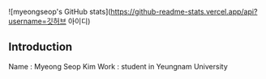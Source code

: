 ![myeongseop's GitHub stats](<https://github-readme-stats.vercel.app/api?username=깃허브> 아이디) 

## Introduction

Name : Myeong Seop Kim 
Work : student in Yeungnam University

<!--
**kms-hub/kms-hub** is a ✨ _special_ ✨ repository because its `README.md` (this file) appears on your GitHub profile.

Here are some ideas to get you started:

- 🔭 I’m currently working on ...
- 🌱 I’m currently learning ...
- 👯 I’m looking to collaborate on ...
- 🤔 I’m looking for help with ...
- 💬 Ask me about ...
- 📫 How to reach me: ...
- 😄 Pronouns: ...
- ⚡ Fun fact: ...
-->
